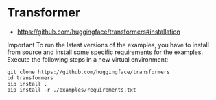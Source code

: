 # Transformer

* https://github.com/huggingface/transformers#installation


Important To run the latest versions of the examples, you have to install from source and install some specific requirements for the examples. Execute the following steps in a new virtual environment:

```
git clone https://github.com/huggingface/transformers
cd transformers
pip install .
pip install -r ./examples/requirements.txt
```
